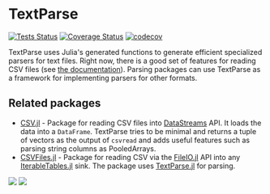 # TextParse

[![Tests Status](https://travis-ci.org/JuliaComputing/TextParse.jl.svg?branch=master)](https://travis-ci.org/JuliaComputing/TextParse.jl?branch=master)
[![Coverage Status](https://coveralls.io/repos/github/JuliaComputing/TextParse.jl/badge.svg?branch=master)](https://coveralls.io/github/JuliaComputing/TextParse.jl?branch=master)
[![codecov](https://codecov.io/gh/juliacomputing/TextParse.jl/branch/master/graph/badge.svg)](https://codecov.io/gh/juliacomputing/TextParse.jl)

TextParse uses Julia's generated functions to generate efficient specialized parsers for text files. Right now, there is a good set of features for reading CSV files (see [the documentation](https://JuliaComputing.github.io/TextParse.jl/stable)). Parsing packages can use TextParse as a framework for implementing parsers for other formats.

## Related packages
- [CSV.jl](https://github.com/JuliaData/CSV.jl) - Package for reading CSV files into [DataStreams](https://github.com/JuliaData/DataStreams.jl) API. It loads the data into a `DataFrame`. TextParse tries to be minimal and returns a tuple of vectors as the output of `csvread` and adds useful features such as parsing string columns as PooledArrays.
- [CSVFiles.jl](https://github.com/davidanthoff/CSVFiles.jl) - Package for reading CSV via the [FileIO.jl](https://github.com/JuliaIO/FileIO.jl) API into any [IterableTables.jl](https://github.com/davidanthoff/IterableTables.jl) sink. The package uses [TextParse.jl](https://github.com/JuliaComputing/TextParse.jl) for parsing.


[![](https://img.shields.io/badge/docs-stable-blue.svg)](https://JuliaComputing.github.io/TextParse.jl/stable)
[![](https://img.shields.io/badge/docs-dev-blue.svg)](https://JuliaComputing.github.io/TextParse.jl/dev)
